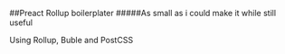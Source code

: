 ##Preact Rollup boilerplater
#####As small as i could make it while still useful

Using Rollup, Buble and PostCSS

